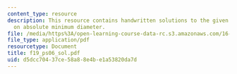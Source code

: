 ```yaml
---
content_type: resource
description: This resource contains handwritten solutions to the given problem set
  on absolute minimum diameter.
file: /media/https%3A/open-learning-course-data-rc.s3.amazonaws.com/16-01-unified-engineering-i-ii-iii-iv-fall-2005-spring-2006/d5dcc70437ce58a88e4be1a53820da7d_f19_ps06_sol.pdf
file_type: application/pdf
resourcetype: Document
title: f19_ps06_sol.pdf
uid: d5dcc704-37ce-58a8-8e4b-e1a53820da7d
---
```

